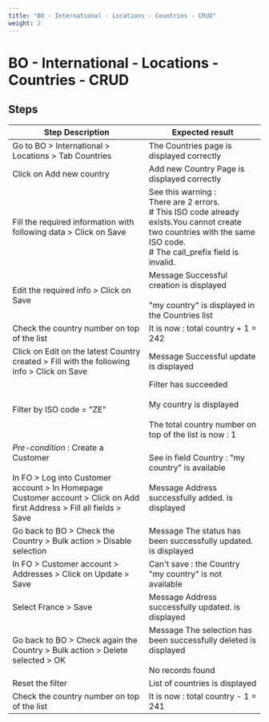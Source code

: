 ```yaml
---
title: "BO - International - Locations - Countries - CRUD"
weight: 2
---
```


# BO - International - Locations - Countries - CRUD
## Steps
| Step Description | Expected result |
| ----- | ----- |
| Go to BO > International > Locations > Tab Countries | The Countries page is displayed correctly |
| Click on Add new country | Add new Country Page is displayed correctly |
| Fill the required information with following data > Click on Save | See this warning :<br>There are 2 errors.<br> # This ISO code already exists.You cannot create two countries with the same ISO code.<br> # The call_prefix field is invalid. |
| Edit the required info > Click on Save | Message Successful creation is displayed<br><br>"my country" is displayed in the Countries list |
| Check the country number on top of the list | It is now : total country + 1 = 242 |
| Click on Edit on the latest Country created > Fill with the following info > Click on Save | Message Successful update is displayed |
| Filter by ISO code = "ZE" | Filter has succeeded<br><br>My country is displayed<br><br>The total country number on top of the list is now : 1 |
| *Pre-condition* : Create a Customer<br><br>In FO > Log into Customer account > In Homepage Customer account > Click on Add first Address > Fill all fields > Save | See in field Country : "my country" is available<br><br>Message Address successfully added. is displayed |
| Go back to BO > Check the Country > Bulk action > Disable selection | Message The status has been successfully updated. is displayed |
| In FO > Customer account > Addresses > Click on Update > Save | Can't save : the Country "my country" is not available |
| Select France > Save | Message Address successfully updated. is displayed |
| Go back to BO > Check again the Country > Bulk action > Delete selected > OK | Message The selection has been successfully deleted is displayed<br><br>No records found |
| Reset the filter | List of countries is displayed |
| Check the country number on top of the list | It is now : total country - 1 = 241 |
